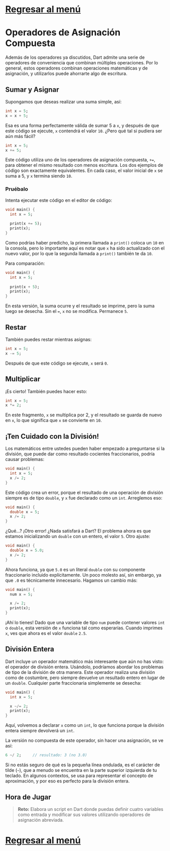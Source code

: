 # [Regresar al menú](https://github.com/proyecMariana/guswill_dart-flutter-main/tree/main)

# Operadores de Asignación Compuesta

Además de los operadores ya discutidos, Dart admite una serie de operadores de conveniencia que combinan múltiples operaciones. Por lo general, estos operadores combinan operaciones matemáticas y de asignación, y utilizarlos puede ahorrarte algo de escritura.

## Sumar y Asignar

Supongamos que deseas realizar una suma simple, así:

```dart
int x = 5;
x = x + 5;
```

Esa es una forma perfectamente válida de sumar 5 a `x`, y después de que este código se ejecute, `x` contendrá el valor `10`. ¿Pero qué tal si pudiera ser aún más fácil?

```dart
int x = 5;
x += 5;
```

Este código utiliza uno de los operadores de asignación compuesta, `+=`, para obtener el mismo resultado con menos escritura. Los dos ejemplos de código son exactamente equivalentes. En cada caso, el valor inicial de `x` se suma a 5, y `x` termina siendo `10`.

### Pruébalo

Intenta ejecutar este código en el editor de código:

```dart
void main() {
  int x = 5;
  
  print(x += 5);
  print(x);
}
```

Como podrías haber predicho, la primera llamada a `print()` coloca un `10` en la consola, pero lo importante aquí es notar que `x` ha sido actualizado con el nuevo valor, por lo que la segunda llamada a `print()` también te da `10`.

Para comparación:

```dart
void main() {
  int x = 5;
  
  print(x + 5);
  print(x);
}
```

En esta versión, la suma ocurre y el resultado se imprime, pero la suma luego se desecha. Sin el `=`, `x` no se modifica. Permanece `5`.

## Restar

También puedes restar mientras asignas:

```dart
int x = 5;
x -= 5;
```

Después de que este código se ejecute, `x` será `0`.

## Multiplicar

¡Es cierto! También puedes hacer esto:

```dart
int x = 5;
x *= 2;
```

En este fragmento, `x` se multiplica por 2, y el resultado se guarda de nuevo en `x`, lo que significa que `x` se convierte en `10`.

## ¡Ten Cuidado con la División!

Los matemáticos entre ustedes pueden haber empezado a preguntarse si la división, que puede dar como resultado cocientes fraccionarios, podría causar problemas:

```dart
void main() {
  int x = 5;
  x /= 2;
}
```

Este código crea un error, porque el resultado de una operación de división siempre es de tipo `double`, y `x` fue declarado como un `int`. Arreglemos eso:

```dart
void main() {
  double x = 5;
  x /= 2;
}
```

¿Qué...? ¡Otro error! ¿Nada satisfará a Dart? El problema ahora es que estamos inicializando un `double` con un entero, el valor `5`. Otro ajuste:

```dart
void main() {
  double x = 5.0;
  x /= 2;
}
```

Ahora funciona, ya que `5.0` es un literal `double` con su componente fraccionario incluido explícitamente. Un poco molesto así, sin embargo, ya que `.0` es técnicamente innecesario. Hagamos un cambio más:

```dart
void main() {
  num x = 5;

  x /= 2;
  print(x);
}
```

¡Ahí lo tienes! Dado que una variable de tipo `num` puede contener valores `int` o `double`, esta versión de `x` funciona tal como esperarías. Cuando imprimes `x`, ves que ahora es el valor `double` `2.5`.

## División Entera

Dart incluye un operador matemático más interesante que aún no has visto: el operador de división entera. Usándolo, podríamos abordar los problemas de tipo de la división de otra manera. Este operador realiza una división como de costumbre, pero siempre devuelve un resultado entero en lugar de un `double`. Cualquier parte fraccionaria simplemente se desecha:

```dart
void main() {
  int x = 5;

  x ~/= 2;
  print(x);
}
```

Aquí, volvemos a declarar `x` como un `int`, lo que funciona porque la división entera siempre devolverá un `int`.

La versión no compuesta de este operador, sin hacer una asignación, se ve así:

```dart
6 ~/ 2;     // resultado: 3 (no 3.0)
```

Si no estás seguro de qué es la pequeña línea ondulada, es el carácter de tilde (`~`), que a menudo se encuentra en la parte superior izquierda de tu teclado. En algunos contextos, se usa para representar el concepto de aproximación, y por eso es perfecto para la división entera.


## Hora de Jugar
> **Reto:** Elabora un script en Dart donde puedas definir cuatro variables como entrada y modificar sus valores utilizando operadores de asignación abreviada.
# [Regresar al menú](https://github.com/proyecMariana/guswill_dart-flutter-main/tree/main)
